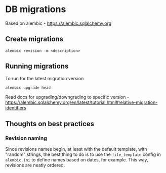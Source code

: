 # DB migrations
Based on alembic - https://alembic.sqlalchemy.org

## Create migrations
`alembic revision -m <description>`

## Running migrations
To run for the latest migration version
```sh
alembic upgrade head
```
Read docs for upgrading/downgrading to specific version - https://alembic.sqlalchemy.org/en/latest/tutorial.html#relative-migration-identifiers

## Thoughts on best practices

### Revision naming
Since revisions names begin, at least with the default template, with "random" strings, the best thing to do is to use the
`file_template` config in `alembic.ini` to define names based on dates, for example. This way, revisions are neatly ordered.